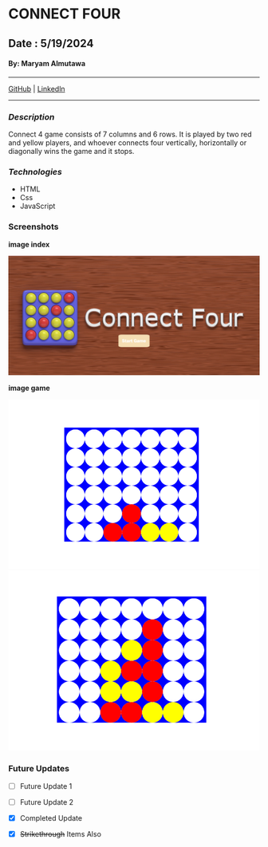 # CONNECT FOUR

## Date : 5/19/2024

#### By: Maryam Almutawa
---
 [GitHub](https://github.com/MaryamAlmutawa9) | [Linkedln](https://www.linkedin.com/) 
***
### ***Description***

Connect 4 game consists of 7 columns and 6 rows. It is played by two red and yellow players, and whoever connects four vertically, horizontally or diagonally wins the game and it stops.

### ***Technologies***

* HTML
* Css
* JavaScript

### Screenshots
**image index**

![Image](P1.png)

**image game**

![Image](P2.png)
![Image](P3.png)

### Future Updates
- [ ] Future Update 1
- [ ] Future Update 2
- [x] Completed Update
- [x] ~~Strikethrough~~ Items Also




